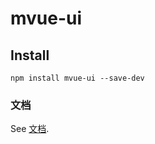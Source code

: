 # mvue-ui

## Install
```
npm install mvue-ui --save-dev
```

### 文档
See [文档](https://dazzling-raman-09827a.netlify.app/).
